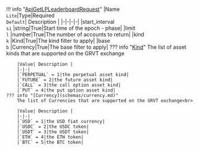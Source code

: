 !!! info "[ApiGetLPLeaderboardRequest](schemas/api_get_lp_leaderboard_request.md)"
    |Name<br>`Lite`|Type|Required<br>`Default`| Description |
    |-|-|-|-|
    |start_interval<br>`si` |string|True|Start time of the epoch - phase|
    |limit<br>`l` |number|True|The number of accounts to return|
    |kind<br>`k` |Kind|True|The kind filter to apply|
    |base<br>`b` |Currency|True|The base filter to apply|
    ??? info "[Kind](schemas/kind.md)"
        The list of asset kinds that are supported on the GRVT exchange<br>

        |Value| Description |
        |-|-|
        |`PERPETUAL` = 1|the perpetual asset kind|
        |`FUTURE` = 2|the future asset kind|
        |`CALL` = 3|the call option asset kind|
        |`PUT` = 4|the put option asset kind|
    ??? info "[Currency](schemas/currency.md)"
        The list of Currencies that are supported on the GRVT exchange<br>

        |Value| Description |
        |-|-|
        |`USD` = 1|the USD fiat currency|
        |`USDC` = 2|the USDC token|
        |`USDT` = 3|the USDT token|
        |`ETH` = 4|the ETH token|
        |`BTC` = 5|the BTC token|
